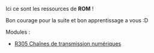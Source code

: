 
Ici ce sont les ressources de **ROM** !

Bon courage pour la suite et bon apprentissage a vous :D

Modules :

- [R305 Chaînes de transmission numériques](R305%20Chaînes%20de%20transmission%20numériques.md)